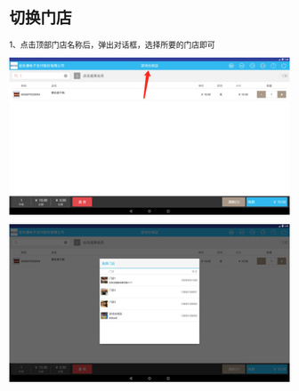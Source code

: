 # 切换门店

1、点击顶部门店名称后，弹出对话框，选择所要的门店即可

![](/assets/1533260588755.jpg)

![](/assets/WechatIMG91.png)



